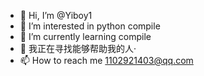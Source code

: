 - 👋 Hi, I’m @Yiboy1
- 👀 I’m interested in python compile
- 🌱 I’m currently learning compile
- 💞️ 我正在寻找能够帮助我的人·
- 📫 How to reach me 1102921403@qq.com

<!---
Yiboy1/Yiboy1 is a ✨ special ✨ repository because its `README.md` (this file) appears on your GitHub profile.
You can click the Preview link to take a look at your changes.
--->

